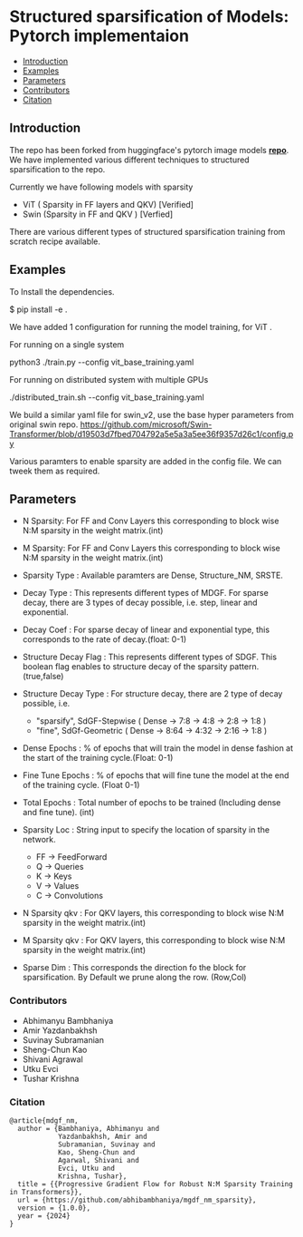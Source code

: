# Structured sparsification of Models: Pytorch implementaion
- [Introduction](#Introduction)
- [Examples](#Examples)
- [Parameters](#Parameters)
- [Contributors](#Contributors)
- [Citation](#Citation)

## Introduction

The repo has been forked from huggingface's pytorch image models [**repo**](https://github.com/rwightman/pytorch-image-models). 
We have implemented various different techniques to structured sparsification to the repo.

Currently we have following models with sparsity
- ViT ( Sparsity in FF layers and QKV) [Verified]
- Swin (Sparsity in FF and QKV ) [Verfied]

There are various different types of structured sparsification training from scratch recipe available.

## Examples
To Install the dependencies.

$ pip install -e .

We have added 1 configuration for running the model training, for ViT .

For running on a single system

python3 ./train.py --config vit_base_training.yaml 

For running on distributed system with multiple GPUs

./distributed_train.sh --config vit_base_training.yaml

We build a similar yaml file for swin_v2, use the base hyper parameters from original swin repo.
https://github.com/microsoft/Swin-Transformer/blob/d19503d7fbed704792a5e5a3a5ee36f9357d26c1/config.py



Various paramters to enable sparsity are added in the config file. We can tweek them as required.

## Parameters
* N Sparsity: For FF and Conv Layers this corresponding to block wise N:M sparsity in the weight matrix.(int)
* M Sparsity: For FF and Conv Layers this corresponding to block wise N:M sparsity in the weight matrix.(int)

* Sparsity Type : Available paramters are Dense, Structure_NM, SRSTE.

* Decay Type : This represents different types of MDGF. For sparse decay, there are 3 types of decay possible, i.e. step, linear and exponential.
* Decay Coef : For sparse decay of linear and exponential type, this corresponds to the rate of decay.(float: 0-1)

* Structure Decay Flag : This represents different types of SDGF.
                         This boolean flag enables to structure decay of the sparsity pattern. (true,false)
* Structure Decay Type : For structure decay, there are 2 type of decay possible, i.e. 
    * "sparsify", SdGF-Stepwise (  Dense -> 7:8    -> 4:8  -> 2:8  -> 1:8 )
    * "fine", SdGf-Geometric (  Dense -> 8:64 -> 4:32 -> 2:16 -> 1:8 )


* Dense Epochs : % of epochs that will train the model in dense fashion at the start of the training cycle.(Float: 0-1)
* Fine Tune Epochs : % of epochs that will fine tune the model at the end of the training cycle. (Float 0-1)
* Total Epochs : Total number of epochs to be trained (Including dense and fine tune).  (int)
* Sparsity Loc : String input to specify the location of sparsity in the network. 
    * FF -> FeedForward
    * Q -> Queries
    * K -> Keys
    * V -> Values
    * C -> Convolutions
* N Sparsity qkv : For QKV layers, this corresponding to block wise N:M sparsity in the weight matrix.(int)
* M Sparsity qkv : For QKV layers, this corresponding to block wise N:M sparsity in the weight matrix.(int)
* Sparse Dim : This corresponds the direction fo the block for sparsification. By Default we prune along the row. (Row,Col)



### Contributors
* Abhimanyu Bambhaniya
* Amir Yazdanbakhsh
* Suvinay Subramanian 
* Sheng-Chun Kao
* Shivani Agrawal
* Utku Evci
* Tushar Krishna

### Citation
```
@article{mdgf_nm,
  author = {Bambhaniya, Abhimanyu and 
            Yazdanbakhsh, Amir and 
            Subramanian, Suvinay and 
            Kao, Sheng-Chun and
            Agarwal, Shivani and
            Evci, Utku and 
            Krishna, Tushar},
  title = {{Progressive Gradient Flow for Robust N:M Sparsity Training in Transformers}},
  url = {https://github.com/abhibambhaniya/mgdf_nm_sparsity},
  version = {1.0.0},
  year = {2024}
}
```

